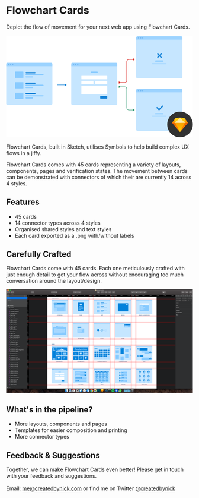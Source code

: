 # Flowchart Cards

Depict the flow of movement for your next web app using Flowchart Cards.
<br/><br/>
![Flowchart Cards examples](images/preview.png)

Flowchart Cards, built in Sketch, utilises Symbols to help build complex UX flows in a jiffy.

Flowchart Cards comes with 45 cards representing a variety of layouts, components, pages and verification states. The movement between cards can be demonstrated with connectors of which their are currently 14 across 4 styles.

## Features

- 45 cards
- 14 connector types across 4 styles
- Organised shared styles and text styles
- Each card exported as a .png with/without labels

## Carefully Crafted
Flowchart Cards come with 45 cards. Each one meticulously crafted with just enough detail to get your flow across without encouraging too much conversation around the layout/design.

![Flowchart Cards screenshot in Sketch](images/screenshot.png)

## What's in the pipeline?

- More layouts, components and pages
- Templates for easier composition and printing
- More connector types

## Feedback & Suggestions

Together, we can make Flowchart Cards even better! Please get in touch with your feedback and suggestions.
<br/><br/>
Email: me@createdbynick.com or find me on Twitter [@createdbynick](https://twitter.com/createdbynick)
